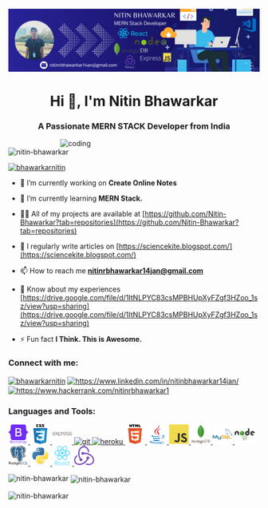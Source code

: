 ![MasterHead](https://github.com/Nitin-Bhawarkar/Nitin-Bhawarkar/blob/main/GitHub_Banner.png)

<h1 align="center">Hi 👋, I'm Nitin Bhawarkar</h1>
<h3 align="center">A Passionate MERN STACK Developer from India</h3>

<img align="right" alt="coding" width="400" src="https://www.wingstechsolutions.com/wp-content/uploads/2022/03/full-stack-development.gif">

<p align="left"> <img src="https://komarev.com/ghpvc/?username=nitin-bhawarkar&label=Profile%20views&color=0e75b6&style=flat" alt="nitin-bhawarkar" /> </p>

<p align="left"> <a href="https://twitter.com/bhawarkarnitin" target="blank"><img src="https://img.shields.io/twitter/follow/bhawarkarnitin?logo=twitter&style=for-the-badge" alt="bhawarkarnitin" /></a> </p>

- 🔭 I’m currently working on **Create Online Notes**

- 🌱 I’m currently learning **MERN Stack.**

- 👨‍💻 All of my projects are available at [https://github.com/Nitin-Bhawarkar?tab=repositories](https://github.com/Nitin-Bhawarkar?tab=repositories)

- 📝 I regularly write articles on [https://sciencekite.blogspot.com/](https://sciencekite.blogspot.com/)

- 📫 How to reach me **nitinrbhawarkar14jan@gmail.com**

- 📄 Know about my experiences [https://drive.google.com/file/d/1ItNLPYC83csMPBHUpXyFZgf3HZoo_1sz/view?usp=sharing](https://drive.google.com/file/d/1ItNLPYC83csMPBHUpXyFZgf3HZoo_1sz/view?usp=sharing)

- ⚡ Fun fact **I Think. This is Awesome.**

<h3 align="left">Connect with me:</h3>
<p align="left">
<a href="https://twitter.com/bhawarkarnitin" target="blank"><img align="center" src="https://raw.githubusercontent.com/rahuldkjain/github-profile-readme-generator/master/src/images/icons/Social/twitter.svg" alt="bhawarkarnitin" height="30" width="40" /></a>
<a href="https://www.linkedin.com/in/nrbhawarkar14" target="blank"><img align="center" src="https://raw.githubusercontent.com/rahuldkjain/github-profile-readme-generator/master/src/images/icons/Social/linked-in-alt.svg" alt="https://www.linkedin.com/in/nitinbhawarkar14jan/" height="30" width="40" /></a>
<a href="https://www.hackerrank.com/nitinrbhawarkar1" target="blank"><img align="center" src="https://raw.githubusercontent.com/rahuldkjain/github-profile-readme-generator/master/src/images/icons/Social/hackerrank.svg" alt="https://www.hackerrank.com/nitinrbhawarkar1" height="30" width="40" /></a>
</p>

<h3 align="left">Languages and Tools:</h3>
<p align="left"> <a href="https://getbootstrap.com" target="_blank" rel="noreferrer"> <img src="https://raw.githubusercontent.com/devicons/devicon/master/icons/bootstrap/bootstrap-plain-wordmark.svg" alt="bootstrap" width="40" height="40"/> </a> <a href="https://www.w3schools.com/css/" target="_blank" rel="noreferrer"> <img src="https://raw.githubusercontent.com/devicons/devicon/master/icons/css3/css3-original-wordmark.svg" alt="css3" width="40" height="40"/> </a> <a href="https://expressjs.com" target="_blank" rel="noreferrer"> <img src="https://raw.githubusercontent.com/devicons/devicon/master/icons/express/express-original-wordmark.svg" alt="express" width="40" height="40"/> </a> <a href="https://git-scm.com/" target="_blank" rel="noreferrer"> <img src="https://www.vectorlogo.zone/logos/git-scm/git-scm-icon.svg" alt="git" width="40" height="40"/> </a> <a href="https://heroku.com" target="_blank" rel="noreferrer"> <img src="https://www.vectorlogo.zone/logos/heroku/heroku-icon.svg" alt="heroku" width="40" height="40"/> </a> <a href="https://www.w3.org/html/" target="_blank" rel="noreferrer"> <img src="https://raw.githubusercontent.com/devicons/devicon/master/icons/html5/html5-original-wordmark.svg" alt="html5" width="40" height="40"/> </a> <a href="https://www.java.com" target="_blank" rel="noreferrer"> <img src="https://raw.githubusercontent.com/devicons/devicon/master/icons/java/java-original.svg" alt="java" width="40" height="40"/> </a> <a href="https://developer.mozilla.org/en-US/docs/Web/JavaScript" target="_blank" rel="noreferrer"> <img src="https://raw.githubusercontent.com/devicons/devicon/master/icons/javascript/javascript-original.svg" alt="javascript" width="40" height="40"/> </a> <a href="https://www.mongodb.com/" target="_blank" rel="noreferrer"> <img src="https://raw.githubusercontent.com/devicons/devicon/master/icons/mongodb/mongodb-original-wordmark.svg" alt="mongodb" width="40" height="40"/> </a> <a href="https://www.mysql.com/" target="_blank" rel="noreferrer"> <img src="https://raw.githubusercontent.com/devicons/devicon/master/icons/mysql/mysql-original-wordmark.svg" alt="mysql" width="40" height="40"/> </a> <a href="https://nodejs.org" target="_blank" rel="noreferrer"> <img src="https://raw.githubusercontent.com/devicons/devicon/master/icons/nodejs/nodejs-original-wordmark.svg" alt="nodejs" width="40" height="40"/> </a> <a href="https://www.postgresql.org" target="_blank" rel="noreferrer"> <img src="https://raw.githubusercontent.com/devicons/devicon/master/icons/postgresql/postgresql-original-wordmark.svg" alt="postgresql" width="40" height="40"/> </a> <a href="https://www.python.org" target="_blank" rel="noreferrer"> <img src="https://raw.githubusercontent.com/devicons/devicon/master/icons/python/python-original.svg" alt="python" width="40" height="40"/> </a> <a href="https://reactjs.org/" target="_blank" rel="noreferrer"> <img src="https://raw.githubusercontent.com/devicons/devicon/master/icons/react/react-original-wordmark.svg" alt="react" width="40" height="40"/> </a> <a href="https://redux.js.org" target="_blank" rel="noreferrer"> <img src="https://raw.githubusercontent.com/devicons/devicon/master/icons/redux/redux-original.svg" alt="redux" width="40" height="40"/> </a> </p>

<p><img align="left" src="https://github-readme-stats.vercel.app/api/top-langs?username=nitin-bhawarkar&show_icons=true&locale=en&layout=compact" alt="nitin-bhawarkar" /></p>

<p>&nbsp;<img align="center" src="https://github-readme-stats.vercel.app/api?username=nitin-bhawarkar&show_icons=true&locale=en" alt="nitin-bhawarkar" /></p>

<p><img align="center" src="https://github-readme-streak-stats.herokuapp.com/?user=nitin-bhawarkar&" alt="nitin-bhawarkar" /></p>
